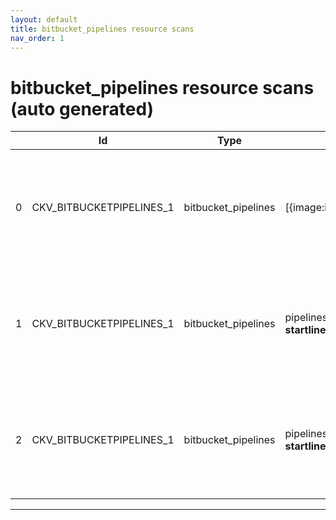```yaml
---
layout: default
title: bitbucket_pipelines resource scans
nav_order: 1
---
```


# bitbucket_pipelines resource scans (auto generated)

|    | Id                       | Type                | Entity                                                                                           | Policy                                                  | IaC                 | Resource Link                                                                                        |
|----|--------------------------|---------------------|--------------------------------------------------------------------------------------------------|---------------------------------------------------------|---------------------|------------------------------------------------------------------------------------------------------|
|  0 | CKV_BITBUCKETPIPELINES_1 | bitbucket_pipelines | [{image:image,__startline__:__startline__,__endline__:__endline__}]                              | Ensure the pipeline image uses a non latest version tag | bitbucket_pipelines | https://github.com/bridgecrewio/checkov/blob/main/checkov/bitbucket_pipelines/checks/latest_image.py |
|  1 | CKV_BITBUCKETPIPELINES_1 | bitbucket_pipelines | pipelines.*.[*][][][].step.{image: image, __startline__: __startline__, __endline__:__endline__} | Ensure the pipeline image uses a non latest version tag | bitbucket_pipelines | https://github.com/bridgecrewio/checkov/blob/main/checkov/bitbucket_pipelines/checks/latest_image.py |
|  2 | CKV_BITBUCKETPIPELINES_1 | bitbucket_pipelines | pipelines.default[].step.{image: image, __startline__: __startline__, __endline__:__endline__}   | Ensure the pipeline image uses a non latest version tag | bitbucket_pipelines | https://github.com/bridgecrewio/checkov/blob/main/checkov/bitbucket_pipelines/checks/latest_image.py |


---


